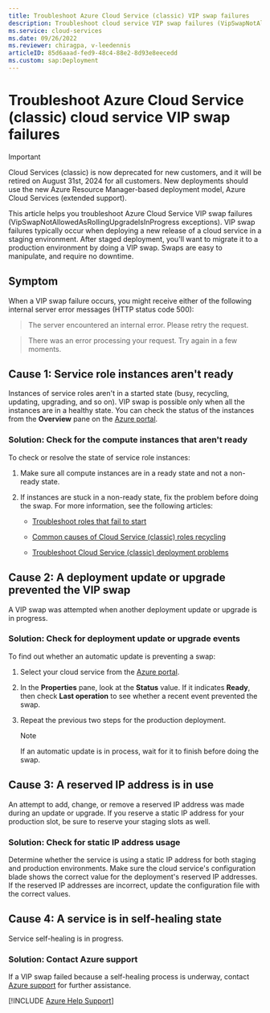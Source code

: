 ```yaml
---
title: Troubleshoot Azure Cloud Service (classic) VIP swap failures
description: Troubleshoot cloud service VIP swap failures (VipSwapNotAllowedAsRollingUpgradeIsInProgress exceptions) in Azure Cloud Service (classic).
ms.service: cloud-services
ms.date: 09/26/2022
ms.reviewer: chiragpa, v-leedennis
articleID: 85d6aaad-fed9-48c4-88e2-8d93e8eecedd
ms.custom: sap:Deployment
---
```

# Troubleshoot Azure Cloud Service (classic) cloud service VIP swap failures

> [!IMPORTANT]
> Cloud Services (classic) is now deprecated for new customers, and it will be retired on August 31st, 2024 for all customers. New deployments should use the new Azure Resource Manager-based deployment model, Azure Cloud Services (extended support).

This article helps you troubleshoot Azure Cloud Service VIP swap failures (VipSwapNotAllowedAsRollingUpgradeIsInProgress exceptions). VIP swap failures typically occur when deploying a new release of a cloud service in a staging environment. After staged deployment, you'll want to migrate it to a production environment by doing a VIP swap. Swaps are easy to manipulate, and require no downtime.

## Symptom

When a VIP swap failure occurs, you might receive either of the following internal server error messages (HTTP status code 500):

> The server encountered an internal error. Please retry the request.

> There was an error processing your request. Try again in a few moments.

## Cause 1: Service role instances aren't ready

Instances of service roles aren't in a started state (busy, recycling, updating, upgrading, and so on). VIP swap is possible only when all the instances are in a healthy state. You can check the status of the instances from the **Overview** pane on the [Azure portal](https://portal.azure.com).

### Solution: Check for the compute instances that aren't ready

To check or resolve the state of service role instances:

1. Make sure all compute instances are in a ready state and not a non-ready state.

1. If instances are stuck in a non-ready state, fix the problem before doing the swap. For more information, see the following articles:

    - [Troubleshoot roles that fail to start](../../extended/availability/role-startup-failure.md)

    - [Common causes of Cloud Service (classic) roles recycling](/azure/cloud-services/cloud-services-troubleshoot-common-issues-which-cause-roles-recycle)

    - [Troubleshoot Cloud Service (classic) deployment problems](/azure/cloud-services/cloud-services-troubleshoot-deployment-problems)

## Cause 2: A deployment update or upgrade prevented the VIP swap

A VIP swap was attempted when another deployment update or upgrade is in progress.

### Solution: Check for deployment update or upgrade events

To find out whether an automatic update is preventing a swap:

1. Select your cloud service from the [Azure portal](https://portal.azure.com).

1. In the **Properties** pane, look at the **Status** value. If it indicates **Ready**, then check **Last operation** to see whether a recent event prevented the swap.

1. Repeat the previous two steps for the production deployment.

    > [!NOTE]
    > If an automatic update is in process, wait for it to finish before doing the swap.

## Cause 3: A reserved IP address is in use

An attempt to add, change, or remove a reserved IP address was made during an update or upgrade. If you reserve a static IP address for your production slot, be sure to reserve your staging slots as well.

### Solution: Check for static IP address usage

Determine whether the service is using a static IP address for both staging and production environments. Make sure the cloud service's configuration blade shows the correct value for the deployment's reserved IP addresses. If the reserved IP addresses are incorrect, update the configuration file with the correct values.

## Cause 4: A service is in self-healing state

Service self-healing is in progress.

### Solution: Contact Azure support

If a VIP swap failed because a self-healing process is underway, contact [Azure support](https://azure.microsoft.com/support/options/) for further assistance.

[!INCLUDE [Azure Help Support](../../../../includes/azure-help-support.md)]
